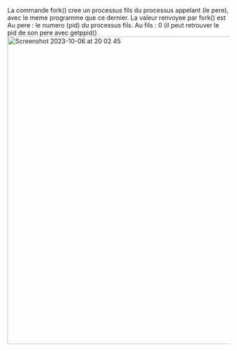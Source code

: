 La commande fork() cree un processus fils du processus appelant (le pere), avec le meme programme que ce dernier.
La valeur renvoyee par fork() est Au pere : le numero (pid) du processus fils.
Au fils : 0 (il peut retrouver le pid de son pere avec getppid()
<img width="697" alt="Screenshot 2023-10-06 at 20 02 45" src="https://github.com/ercudu75/cours_system_SE/assets/75138084/35f6bb81-fd9c-4336-8381-2ffa45079592">
